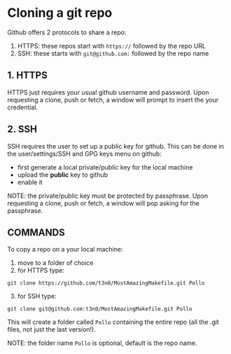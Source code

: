 # Cloning a git repo

Github offers 2 protocols to share a repo:

1. HTTPS: these repos start with `https://` followed by the repo URL
2. SSH: these starts with `git@github.com:` followed by the repo name

## 1. HTTPS

HTTPS just requires your usual github username and password.
Upon requesting a clone, push or fetch, a window will prompt to insert the your credential.

## 2. SSH

SSH requires the user to set up a public key for github.
This can be done in the user/settings/SSH and GPG keys menu on github:
- first generate a local private/public key for the local machine
- upload the **public** key to github
- enable it

NOTE: the private/public key must be protected by passphrase.
Upon requesting a clone, push or fetch, a window will pop asking for the passphrase.

## COMMANDS

To copy a repo on a your local machine:
1. move to a folder of choice
2. for HTTPS type:
  ```
  git clone https://github.com/t3n0/MostAmazingMakefile.git Pollo
  ```
3. for SSH type:
  ```
  git clone git@github.com:t3n0/MostAmazingMakefile.git Pollo
  ```
This will create a folder called `Pollo` containing the entire repo (all the .git files, not just the last version!).

NOTE: the folder name `Pollo` is optional, default is the repo name.
